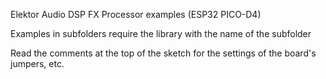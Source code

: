 Elektor Audio DSP FX Processor examples (ESP32 PICO-D4)

Examples in subfolders require the library with the name of the subfolder

Read the comments at the top of the sketch for the settings of the board's jumpers, etc.
